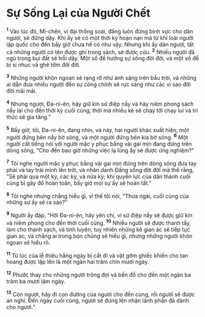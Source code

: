 # Sự Sống Lại của Người Chết
<sup><b>1</b></sup> Vào lúc đó, Mi-chên, vị đại thống soái, đấng luôn đứng binh vực cho dân ngươi, sẽ đứng dậy. Khi ấy sẽ có một thời kỳ hoạn nạn mà từ khi loài người lập quốc cho đến bấy giờ chưa hề có như vậy. Nhưng khi ấy dân ngươi, tất cả những người có tên được ghi trong sách, sẽ được cứu. <sup><b>2</b></sup> Nhiều người đã ngủ trong bụi đất sẽ trỗi dậy. Một số để hưởng sự sống đời đời, và một số để bị sỉ nhục và ghê tởm đời đời.

<sup><b>3</b></sup> Những người khôn ngoan sẽ rạng rỡ như ánh sáng trên bầu trời, và những ai dẫn đưa nhiều người đến sự công chính sẽ rực sáng như các vì sao đời đời mãi mãi.

<sup><b>4</b></sup> Nhưng ngươi, Ða-ni-ên, hãy giữ kín sứ điệp nầy và hãy niêm phong sách nầy lại cho đến thời kỳ cuối cùng, thời mà nhiều kẻ sẽ chạy tới chạy lui và tri thức sẽ gia tăng.”

<sup><b>5</b></sup> Bấy giờ, tôi, Ða-ni-ên, đang nhìn, và này, hai người khác xuất hiện; một người đứng bên nầy bờ sông, và một người đứng bên kia bờ sông. <sup><b>6</b></sup> Một người cất tiếng nói với người mặc y phục bằng vải gai mịn đang đứng trên dòng sông, “Cho đến bao giờ những việc lạ lùng ấy sẽ được ứng nghiệm?”

<sup><b>7</b></sup> Tôi nghe người mặc y phục bằng vải gai mịn đứng trên dòng sông đưa tay phải và tay trái mình lên trời, và nhân danh Ðấng sống đời đời mà thề rằng, “Sẽ phải qua một kỳ, các kỳ, và nửa kỳ; khi quyền lực của dân thánh cuối cùng bị gãy đổ hoàn toàn, bấy giờ mọi sự ấy sẽ hoàn tất.”

<sup><b>8</b></sup> Tôi nghe nhưng chẳng hiểu gì, vì thế tôi nói, “Thưa ngài, cuối cùng của những sự ấy sẽ ra sao?”

<sup><b>9</b></sup> Người ấy đáp, “Hỡi Ða-ni-ên, hãy yên chí, vì sứ điệp nầy sẽ được giữ kín và niêm phong cho đến thời cuối cùng. <sup><b>10</b></sup> Nhiều người sẽ được thanh tẩy, làm cho thánh sạch, và tinh luyện; tuy nhiên những kẻ gian ác sẽ tiếp tục gian ác, và chẳng ai trong bọn chúng sẽ hiểu gì, nhưng những người khôn ngoan sẽ hiểu rõ.

<sup><b>11</b></sup> Từ lúc của lễ thiêu hằng ngày bị cất đi và vật gớm ghiếc khiến cho tan hoang được lập lên là một ngàn hai trăm chín mươi ngày.

<sup><b>12</b></sup> Phước thay cho những người trông đợi và bền đỗ cho đến một ngàn ba trăm ba mươi lăm ngày.

<sup><b>13</b></sup> Còn ngươi, hãy đi con đường của ngươi cho đến cùng, rồi ngươi sẽ được an nghỉ. Ðến ngày cuối cùng, ngươi sẽ đứng lên nhận lãnh phần đã dành cho ngươi.”


